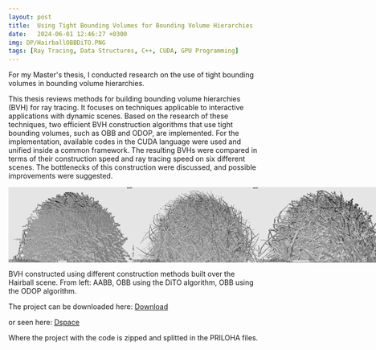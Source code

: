 ```yaml
---
layout: post
title:  Using Tight Bounding Volumes for Bounding Volume Hierarchies
date:   2024-06-01 12:46:27 +0300
img: DP/HairballOBBDiTO.PNG
tags: [Ray Tracing, Data Structures, C++, CUDA, GPU Programming]
---
```

For my Master's thesis, I conducted research on the use of tight bounding volumes in bounding volume hierarchies.

This thesis reviews methods for building bounding volume hierarchies (BVH) for ray tracing. It focuses on techniques applicable to interactive applications with dynamic scenes. Based on the research of these techniques, two efficient BVH construction algorithms that use tight bounding volumes, such as OBB and ODOP, are implemented. For the implementation, available codes in the CUDA language were used and unified inside a common framework. The resulting BVHs were compared in terms of their construction speed and ray tracing speed on six different scenes. The bottlenecks of this construction were discussed, and possible improvements were suggested.

<div style="display: flex; justify-content: space-around;">
  <img src="/images/pages/DP/HairballAABB.PNG" alt="AABB BVH constructed using the PLOC algorithm" style="height: 150px; width: 250px; border: none;">
  <img src="/images/pages/DP/HairballOBBDiTO.PNG" alt="OBB BVH constructed using the DiTO algorithm" style="height: 150px; width: 250px; border: none;">
  <img src="/images/pages/DP/HairballOBBODOP.PNG" alt="OBB BVH constructed using the ODOP algorithm" style="height: 150px; width: 250px; border: none;">
</div>

BVH constructed using different construction methods built over the Hairball scene. From left: AABB, OBB using the DiTO algorithm, OBB using the ODOP algorithm.

<object data="{{site.baseurl}}/pdf//F3-DP-2024-Veverkova-Lucie-Using Tight Bounding Volumes for Bounding Volume Hierarchies.pdf
" width="100%" height="1080px" type='application/pdf'></object>

The project can be downloaded here: [Download](https://dspace.cvut.cz/bitstream/handle/10467/114563/F3-DP-2024-Veverkova-Lucie-priloha-final.7z.001?sequence=-1&isAllowed=y) 

or seen here: [Dspace](https://dspace.cvut.cz/handle/10467/114563)

Where the project with the code is zipped and splitted in the PRILOHA files.
